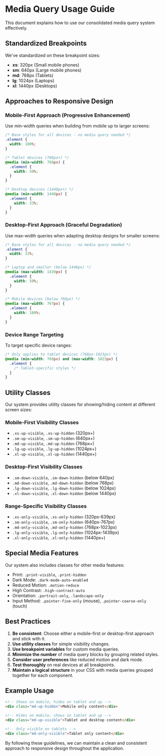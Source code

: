 # Media Query Usage Guide

This document explains how to use our consolidated media query system effectively.

## Standardized Breakpoints

We've standardized on these breakpoint sizes:

- **xs**: 320px (Small mobile phones)
- **sm**: 640px (Large mobile phones)
- **md**: 768px (Tablets)
- **lg**: 1024px (Laptops)
- **xl**: 1440px (Desktops)

## Approaches to Responsive Design

### Mobile-First Approach (Progressive Enhancement)

Use min-width queries when building from mobile up to larger screens:

```css
/* Base styles for all devices - no media query needed */
.element {
  width: 100%;
}

/* Tablet devices (768px+) */
@media (min-width: 768px) {
  .element {
    width: 50%;
  }
}

/* Desktop devices (1440px+) */
@media (min-width: 1440px) {
  .element {
    width: 33%;
  }
}
```

### Desktop-First Approach (Graceful Degradation)

Use max-width queries when adapting desktop designs for smaller screens:

```css
/* Base styles for all devices - no media query needed */
.element {
  width: 33%;
}

/* Laptop and smaller (below 1440px) */
@media (max-width: 1439px) {
  .element {
    width: 50%;
  }
}

/* Mobile devices (below 768px) */
@media (max-width: 767px) {
  .element {
    width: 100%;
  }
}
```

### Device Range Targeting

To target specific device ranges:

```css
/* Only applies to tablet devices (768px-1023px) */
@media (min-width: 768px) and (max-width: 1023px) {
  .element {
    /* Tablet-specific styles */
  }
}
```

## Utility Classes

Our system provides utility classes for showing/hiding content at different screen sizes:

### Mobile-First Visibility Classes

- `.xs-up-visible`, `.xs-up-hidden` (320px+)
- `.sm-up-visible`, `.sm-up-hidden` (640px+)
- `.md-up-visible`, `.md-up-hidden` (768px+)
- `.lg-up-visible`, `.lg-up-hidden` (1024px+)
- `.xl-up-visible`, `.xl-up-hidden` (1440px+)

### Desktop-First Visibility Classes

- `.sm-down-visible`, `.sm-down-hidden` (below 640px)
- `.md-down-visible`, `.md-down-hidden` (below 768px)
- `.lg-down-visible`, `.lg-down-hidden` (below 1024px)
- `.xl-down-visible`, `.xl-down-hidden` (below 1440px)

### Range-Specific Visibility Classes

- `.xs-only-visible`, `.xs-only-hidden` (320px-639px)
- `.sm-only-visible`, `.sm-only-hidden` (640px-767px)
- `.md-only-visible`, `.md-only-hidden` (768px-1023px)
- `.lg-only-visible`, `.lg-only-hidden` (1024px-1439px)
- `.xl-only-visible`, `.xl-only-hidden` (1440px+)

## Special Media Features

Our system also includes classes for other media features:

- Print: `.print-visible`, `.print-hidden`
- Dark Mode: `.dark-mode-auto-enabled`
- Reduced Motion: `.motion-reduce`
- High Contrast: `.high-contrast-auto`
- Orientation: `.portrait-only`, `.landscape-only`
- Input Method: `.pointer-fine-only` (mouse), `.pointer-coarse-only` (touch)

## Best Practices

1. **Be consistent**: Choose either a mobile-first or desktop-first approach and stick with it.
2. **Use utility classes** for simple visibility changes.
3. **Use breakpoint variables** for custom media queries.
4. **Minimize the number** of media query blocks by grouping related styles.
5. **Consider user preferences** like reduced motion and dark mode.
6. **Test thoroughly** on real devices at all breakpoints.
7. **Maintain a logical structure** in your CSS with media queries grouped together for each component.

## Example Usage

```html
<!-- Shows on mobile, hides on tablet and up -->
<div class="md-up-hidden">Mobile only content</div>

<!-- Hides on mobile, shows on tablet and up -->
<div class="md-up-visible">Tablet and desktop content</div>

<!-- Only visible on tablets -->
<div class="md-only-visible">Tablet only content</div>
```

By following these guidelines, we can maintain a clean and consistent approach to responsive design throughout the application.
